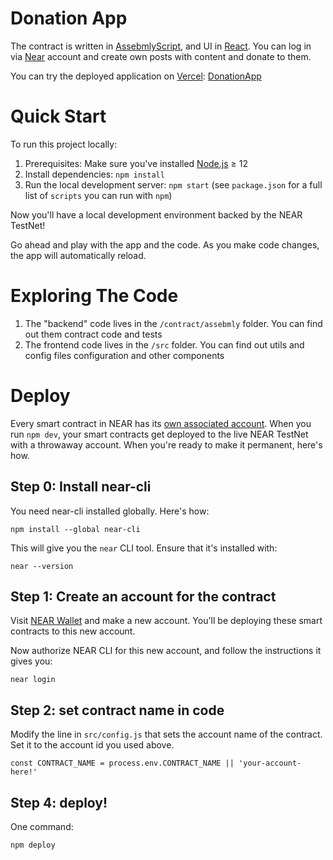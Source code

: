 Donation App
==================
The contract is written in [AssebmlyScript](https://www.assemblyscript.org/introduction.html), and UI in [React](https://reactjs.org/docs/getting-started.html).
You can log in via [Near](https://wallet.testnet.near.org/) account and create own posts with content and donate to them.
   
You can try the deployed application on [Vercel](https://vercel.com/dashboard): [DonationApp](https://near-donation-dapp.vercel.app/)

Quick Start
===========

To run this project locally:

1. Prerequisites: Make sure you've installed [Node.js] ≥ 12
2. Install dependencies: `npm install`
3. Run the local development server: `npm start` (see `package.json` for a
   full list of `scripts` you can run with `npm`)

Now you'll have a local development environment backed by the NEAR TestNet!

Go ahead and play with the app and the code. As you make code changes, the app will automatically reload.


Exploring The Code
==================

1. The "backend" code lives in the `/contract/assebmly` folder. You can find out them contract code and tests
2. The frontend code lives in the `/src` folder. You can find out utils and config files configuration and other components

Deploy
======

Every smart contract in NEAR has its [own associated account][NEAR accounts]. When you run `npm dev`, your smart contracts get deployed to the live NEAR TestNet with a throwaway account. When you're ready to make it permanent, here's how.


Step 0: Install near-cli
--------------------------

You need near-cli installed globally. Here's how:

    npm install --global near-cli

This will give you the `near` CLI tool. Ensure that it's installed with:

    near --version


Step 1: Create an account for the contract
------------------------------------------

Visit [NEAR Wallet] and make a new account. You'll be deploying these smart contracts to this new account.

Now authorize NEAR CLI for this new account, and follow the instructions it gives you:

    near login


Step 2: set contract name in code
---------------------------------

Modify the line in `src/config.js` that sets the account name of the contract. Set it to the account id you used above.

    const CONTRACT_NAME = process.env.CONTRACT_NAME || 'your-account-here!'

Step 4: deploy!
---------------

One command:

    npm deploy

[React]: https://reactjs.org/
[create-near-app]: https://github.com/near/create-near-app
[Node.js]: https://nodejs.org/en/download/package-manager/
[jest]: https://jestjs.io/
[NEAR accounts]: https://docs.near.org/docs/concepts/account
[NEAR Wallet]: https://wallet.testnet.near.org/
[near-cli]: https://github.com/near/near-cli
[gh-pages]: https://github.com/tschaub/gh-pages